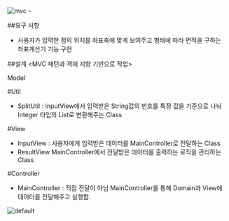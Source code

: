 ![mvc -](https://user-images.githubusercontent.com/40202945/53384407-2347fa80-39be-11e9-81d2-d8b29ff95845.png)

##요구 사항
  - 사용자가 입력한 점의 위치를 좌표축에 맞게 보여주고 형태에 따라 
면적을 구하는 좌표계산기 기능 구현
 
##설계
<MVC 패턴과 객체 지향 기반으로 작업>

Model<Domain>









#Util
 - SplitUtil :
 InputView에서 입력받은 String값의 번호를 특정 값을 기준으로 나눠 Integer 타입의 List로 변환해주는 Class

#View
 - InputView :
  사용자에게 입력받은 데이터를 MainController로 전달하는 Class
 - ResultView
  MainController에서 전달받은 데이터를 출력하는 로직을 관리하는 Class

#Controller
- MainController :
 직접 전달이 아님 MainController를 통해 Domain과 View에 데이터를 전달해주고 실행함.


![default](https://user-images.githubusercontent.com/40202945/53384424-34910700-39be-11e9-8486-e8e154abaef7.jpg)
